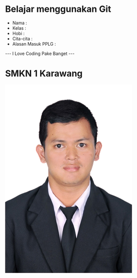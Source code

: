 # Belajar menggunakan Git

- Nama              : 
- Kelas             :
- Hobi              : 
- Cita-cita         : 
- Alasan Masuk PPLG : 

--- I Love Coding Pake Banget ---

# SMKN 1 Karawang
![Neskar](img/test.png)